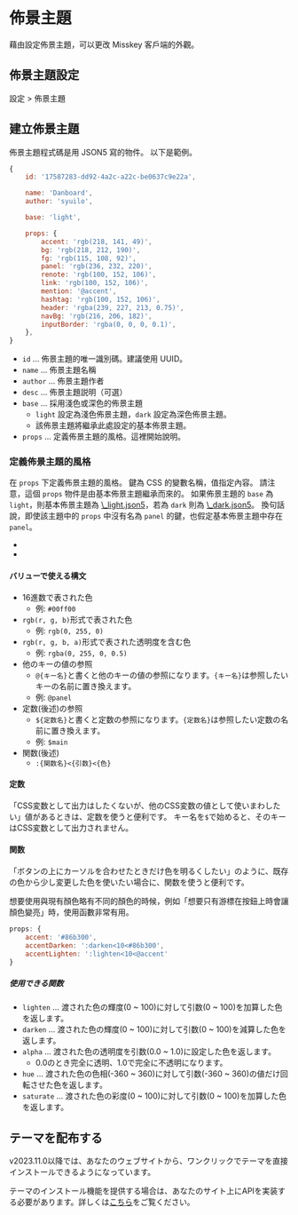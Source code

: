 # 佈景主題

藉由設定佈景主題，可以更改 Misskey 客戶端的外觀。

## 佈景主題設定

設定 > 佈景主題

## 建立佈景主題

佈景主題程式碼是用 JSON5 寫的物件。
以下是範例。

```js
{
	id: '17587283-dd92-4a2c-a22c-be0637c9e22a',

	name: 'Danboard',
	author: 'syuilo',

	base: 'light',

	props: {
		accent: 'rgb(218, 141, 49)',
		bg: 'rgb(218, 212, 190)',
		fg: 'rgb(115, 108, 92)',
		panel: 'rgb(236, 232, 220)',
		renote: 'rgb(100, 152, 106)',
		link: 'rgb(100, 152, 106)',
		mention: '@accent',
		hashtag: 'rgb(100, 152, 106)',
		header: 'rgba(239, 227, 213, 0.75)',
		navBg: 'rgb(216, 206, 182)',
		inputBorder: 'rgba(0, 0, 0, 0.1)',
	},
}

```

- `id` ... 佈景主題的唯一識別碼。建議使用 UUID。
- `name` ... 佈景主題名稱
- `author` ... 佈景主題作者
- `desc` ... 佈景主題説明（可選）
- `base` ... 採用淺色或深色的佈景主題
  - `light` 設定為淺色佈景主題，`dark` 設定為深色佈景主題。
  - 該佈景主題將繼承此處設定的基本佈景主題。
- `props` ... 定義佈景主題的風格。這裡開始說明。

### 定義佈景主題的風格

在 `props` 下定義佈景主題的風格。
鍵為 CSS 的變數名稱，值指定內容。
請注意，這個 `props` 物件是由基本佈景主題繼承而來的。
如果佈景主題的 `base` 為 `light`，則基本佈景主題為 [\\_light.json5][_light.json5]，若為 `dark` 則為 [\\_dark.json5][_dark.json5]。
換句話說，即使該主題中的 `props` 中沒有名為 `panel` 的鍵，也假定基本佈景主題中存在 `panel`。

- [_light.json5]: https://github.com/misskey-dev/misskey/blob/develop/packages/frontend/src/themes/_light.json5
- [_dark.json5]: https://github.com/misskey-dev/misskey/blob/develop/packages/frontend/src/themes/_dark.json5

#### バリューで使える構文

- 16進数で表された色
  - 例: `#00ff00`
- `rgb(r, g, b)`形式で表された色
  - 例: `rgb(0, 255, 0)`
- `rgb(r, g, b, a)`形式で表された透明度を含む色
  - 例: `rgba(0, 255, 0, 0.5)`
- 他のキーの値の参照
  - `@{キー名}`と書くと他のキーの値の参照になります。`{キー名}`は参照したいキーの名前に置き換えます。
  - 例: `@panel`
- 定数(後述)の参照
  - `${定数名}`と書くと定数の参照になります。`{定数名}`は参照したい定数の名前に置き換えます。
  - 例: `$main`
- 関数(後述)
  - `:{関数名}<{引数}<{色}`

#### 定数

「CSS変数として出力はしたくないが、他のCSS変数の値として使いまわしたい」値があるときは、定数を使うと便利です。
キー名を`$`で始めると、そのキーはCSS変数として出力されません。

#### 関数

「ボタンの上にカーソルを合わせたときだけ色を明るくしたい」のように、既存の色から少し変更した色を使いたい場合に、関数を使うと便利です。

想要使用與現有顏色略有不同的顏色的時候，例如「想要只有游標在按鈕上時會讓顏色變亮」時，使用函數非常有用。

```js
props: {
	accent: '#86b300',
	accentDarken: ':darken<10<#86b300',
	accentLighten: ':lighten<10<@accent'
}
```

##### 使用できる関数

- `lighten` ... 渡された色の輝度(0 ~ 100)に対して引数(0 ~ 100)を加算した色を返します。
- `darken` ... 渡された色の輝度(0 ~ 100)に対して引数(0 ~ 100)を減算した色を返します。
- `alpha` ... 渡された色の透明度を引数(0.0 ~ 1.0)に設定した色を返します。
  - 0.0のとき完全に透明、1.0で完全に不透明になります。
- `hue` ... 渡された色の色相(-360 ~ 360)に対して引数(-360 ~ 360)の値だけ回転させた色を返します。
- `saturate` ... 渡された色の彩度(0 ~ 100)に対して引数(0 ~ 100)を加算した色を返します。

## テーマを配布する

v2023.11.0以降では、あなたのウェブサイトから、ワンクリックでテーマを直接インストールできるようになっています。

テーマのインストール機能を提供する場合は、あなたのサイト上にAPIを実装する必要があります。詳しくは[こちら](../../for-developers/publish-on-your-website/)をご覧ください。

